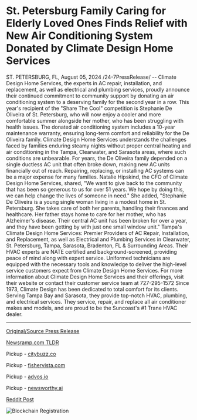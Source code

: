 # St. Petersburg Family Caring for Elderly Loved Ones Finds Relief with New Air Conditioning System Donated by Climate Design Home Services

ST. PETERSBURG, FL, August 05, 2024 /24-7PressRelease/ -- Climate Design Home Services, the experts in AC repair, installation, and replacement, as well as electrical and plumbing services, proudly announce their continued commitment to community support by donating an air conditioning system to a deserving family for the second year in a row. This year's recipient of the "Share The Cool" competition is Stephanie De Oliveira of St. Petersburg, who will now enjoy a cooler and more comfortable summer alongside her mother, who has been struggling with health issues.  The donated air conditioning system includes a 10-year maintenance warranty, ensuring long-term comfort and reliability for the De Oliveira family. Climate Design Home Services understands the challenges faced by families enduring steamy nights without proper central heating and air conditioning in the Tampa, Clearwater, and Sarasota areas, where such conditions are unbearable.  For years, the De Oliveira family depended on a single ductless AC unit that often broke down, making new AC units financially out of reach. Repairing, replacing, or installing AC systems can be a major expense for many families. Natalie Hipskind, the CFO of Climate Design Home Services, shared, "We want to give back to the community that has been so generous to us for over 51 years. We hope by doing this, we can help change the lives of someone in need."  She added, "Stephanie De Oliveira is a young single woman living in a modest home in St. Petersburg. She takes care of both her parents, handling their finances and healthcare. Her father stays home to care for her mother, who has Alzheimer's disease. Their central AC unit has been broken for over a year, and they have been getting by with just one small window unit."  Tampa's Climate Design Home Services: Premier Providers of AC Repair, Installation, and Replacement, as well as Electrical and Plumbing Services in Clearwater, St. Petersburg, Tampa, Sarasota, Bradenton, FL & Surrounding Areas. Their HVAC experts are NATE certified and background-screened, providing peace of mind along with expert service. Uniformed technicians are equipped with the necessary tools and knowledge to deliver the high-level service customers expect from Climate Design Home Services.  For more information about Climate Design Home Services and their offerings, visit their website or contact their customer service team at 727-295-1572  Since 1973, Climate Design has been dedicated to total comfort for its clients. Serving Tampa Bay and Sarasota, they provide top-notch HVAC, plumbing, and electrical services. They service, repair, and replace all air conditioner makes and models, and are proud to be the Suncoast's #1 Trane HVAC dealer. 

---

[Original/Source Press Release](https://www.24-7pressrelease.com/press-release/513103/st-petersburg-family-caring-for-elderly-loved-ones-finds-relief-with-new-air-conditioning-system-donated-by-climate-design-home-services)
                    

[Newsramp.com TLDR](https://newsramp.com/curated-news/climate-design-home-services-donates-ac-system-to-deserving-family/dd74964bca70b2983138cc3918ffb898) 


Pickup - [citybuzz.co](https://citybuzz.co/2024/08/05/climate-design-home-services-donates-air-conditioning-system-to-st-petersburg-family-in-need)

Pickup - [fishervista.com](https://fishervista.com/en/climate-design-home-services-donates-air-conditioning-system-to-st-petersburg-family/20245477)

Pickup - [advos.io](https://advos.io/en/climate-design-home-services-donates-air-conditioning-system-to-st-petersburg-family/20245477)

Pickup - [newsworthy.ai](https://newsworthy.ai/curated/climate-design-home-services-donates-air-conditioning-system-to-st-petersburg-family-in-need)
 



[Reddit Post](https://www.reddit.com/r/newsramp/comments/1ekhm3n/climate_design_home_services_donates_ac_system_to/) 



![Blockchain Registration](https://cdn.newsramp.app/24-7PressRelease/qrcode/248/5/riceirYa.webp)